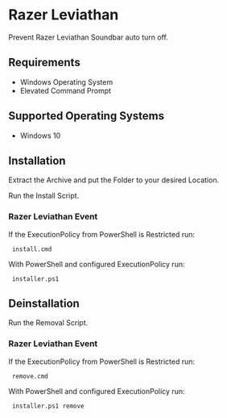 # Razer Leviathan

 Prevent Razer Leviathan Soundbar auto turn off.

 ## Requirements

 * Windows Operating System
 * Elevated Command Prompt

 ## Supported Operating Systems

 * Windows 10

 ## Installation

 Extract the Archive and put the Folder to your desired Location.

 Run the Install Script.

 ### Razer Leviathan Event

 If the ExecutionPolicy from PowerShell is Restricted run:

     install.cmd

 With PowerShell and configured ExecutionPolicy run:

     installer.ps1

 ## Deinstallation

 Run the Removal Script.

 ### Razer Leviathan Event

 If the ExecutionPolicy from PowerShell is Restricted run:

     remove.cmd

 With PowerShell and configured ExecutionPolicy run:

     installer.ps1 remove
